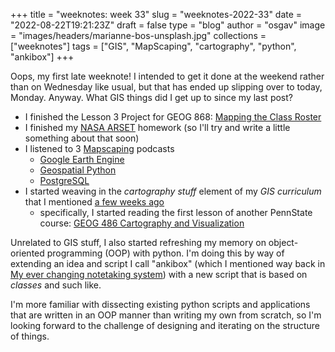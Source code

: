 
+++
title = "weeknotes: week 33"
slug = "weeknotes-2022-33"
date = "2022-08-22T19:21:23Z"
draft = false
type = "blog"
author = "osgav"
image = "images/headers/marianne-bos-unsplash.jpg"
collections = ["weeknotes"]
tags = ["GIS", "MapScaping", "cartography", "python", "ankibox"]
+++

Oops, my first late weeknote! I intended to get it done at the weekend rather than on Wednesday like usual, but that has ended up slipping over to today, Monday. Anyway. What GIS things did I get up to since my last post? 

<!--more-->

- I finished the Lesson 3 Project for GEOG 868: [Mapping the Class Roster](/blog/mapping-the-class-roster.html)
- I finished my [NASA ARSET](https://appliedsciences.nasa.gov/join-mission/training/english/arset-satellite-remote-sensing-measuring-urban-heat-islands-and) homework (so I'll try and write a little something about that soon)
- I listened to 3 [Mapscaping](https://mapscaping.com/) podcasts
  - [Google Earth Engine](https://mapscaping.com/podcast/introducing-google-earth-engine/)
  - [Geospatial Python](https://mapscaping.com/podcast/geospatial-python/)
  - [PostgreSQL](https://mapscaping.com/podcast/postgresql-an-open-source-geospatial-database-for-gis-practitioners/)
- I started weaving in the *cartography stuff* element of my *GIS curriculum* that I mentioned [a few weeks ago](/blog/weeknotes-2022-28.html)
    - specifically, I started reading the first lesson of another PennState course: [GEOG 486 Cartography and Visualization](https://roam.libraries.psu.edu/node/1299)

Unrelated to GIS stuff, I also started refreshing my memory on object-oriented programming (OOP) with python. I'm doing this by way of extending an idea and script I call "ankibox" (which I mentioned way back in [My ever changing notetaking system](/blog/my-everchanging-notetaking-system.html)) with a new script that is based on *classes* and such like. 

I'm more familiar with dissecting existing python scripts and applications that are written in an OOP manner than writing my own from scratch, so I'm looking forward to the challenge of designing and iterating on the structure of things.


